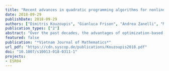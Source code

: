 ```yaml
---
title: "Recent advances in quadratic programming algorithms for nonlinear model predictive control"
date: 2018-09-29
publishDate: 2018-09-29
authors: ["Dimitris Kouzoupis", "Gianluca Frison", "Andrea Zanelli", "Moritz Diehl"]
publication_types: ["2"]
abstract: "Over the past decades, the advantages of optimization-based control techniques over conventional controllers inspired developments that enabled the use of model predictive control (MPC) in applications with very high sampling rates. Since at the heart of most linear and nonlinear MPC controllers resides a quadratic programming (QP) solver, the implementation of efficient algorithms that exploit the underlying problem structure drew the attention of many researchers and the progress in the field has been remarkable. The aim of this paper is to summarize the main algorithmic advances in the field and to provide a consistent benchmark between a selection of software tools that have been recently developed. The code that was used for the simulations is publicly available for readers that wish to reproduce the results or test the benchmarked solvers on their own nonlinear MPC applications."
featured: false
publication: "*Vietnam Journal of Mathematics*"
url_pdf: "https://cdn.syscop.de/publications/Kouzoupis2018.pdf"
doi: "10.1007/s10013-018-0311-1"
projects:
- ESR04
---
```



